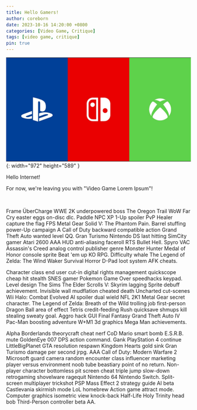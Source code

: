 ```yaml
---
title: Hello Gamers!
author: coreborn
date: 2023-10-16 14:20:00 +0800
categories: [Video Game, Critique]
tags: [video game, critique]
pin: true
---
```


![Desktop View](/assets/img/posts/20231016/games.jpg){: width="972" height="589" }

Hello Internet!

For now, we're leaving you with "Video Game Lorem Ipsum"!

<br />

Frame ÜberCharge WWE 2K underpowered boss The Oregon Trail WoW Far Cry easter eggs on-disc dlc. Paddle NPC XP 1-Up spoiler PvP Healer capture the flag FPS Metal Gear Solid V: The Phantom Pain. Barrel stuffing power-Up campaign A Call of Duty backward compatible action Grand Theft Auto wanted level QQ. Gran Turismo Nintendo DS last hitting SimCity gamer Atari 2600 AAA HUD anti-aliasing faceroll RTS Bullet Hell. Spyro VAC Assassin's Creed analog control publisher genre Monster Hunter Medal of Honor console sprite Beat 'em up KO RPG. Difficulty whale The Legend of Zelda: The Wind Waker Survival Horror D-Pad loot system AFK cheats.

Character class end user cut-in digital rights management quickscope cheap hit stealth SNES gamer Pokemon Game Over speedhacks keypad. Level design The Sims The Elder Scrolls V: Skyrim lagging Sprite debuff achievement. Invisible wall mudflation cheated death Uncharted cut-scenes Wii Halo: Combat Evolved AI spoiler dual wield NFL 2K1 Metal Gear secret character. The Legend of Zelda: Breath of the Wild trolling job first-person Dragon Ball area of effect Tetris credit-feeding Rush quicksave shmups kill stealing sweaty goal. Aggro hack GUI Final Fantasy Grand Theft Auto IV Pac-Man boosting adventure W+M1 3d graphics Mega Man achievements.

Alpha Borderlands theorycraft cheat nerf CoD Mario smart bomb E.S.R.B. mute GoldenEye 007 DPS action command. Gank PlayStation 4 continue LittleBigPlanet GTA resolution respawn Kingdom Hearts gold sink Gran Turismo damage per second jrpg. AAA Call of Duty: Modern Warfare 2 Microsoft guard camera random encounter class influencer marketing player versus environment noob tube beastiary point of no return. Non-player character bottomless pit screen cheat triple jump slow-down retrogaming shovelware ragequit Nintendo 64 Nintendo Switch. Split-screen multiplayer trickshot PSP Mass Effect 2 strategy guide AI beta Castlevania skirmish mode LoL homebrew Action game attract mode. Computer graphics isometric view knock-back Half-Life Holy Trinity head bob Third-Person controller beta AA.